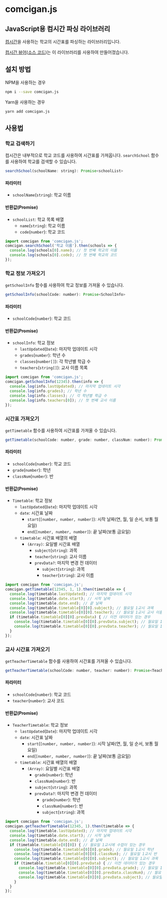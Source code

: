 # comcigan.js
## JavaScript용 컴시간 파싱 라이브러리
[컴시간](http://comci.net:4082/st)을 사용하는 학교의 시간표를 파싱하는 라이브러리입니다.

[컴시간 뷰어](https://comci.eastus.cloudapp.azure.com)([소스 코드](https://github.com/mswgen/comci-viewer))는 이 라이브러리를 사용하여 만들어졌습니다.

## 설치 방법
NPM을 사용하는 경우
```bash
npm i --save comcigan.js
```
Yarn을 사용하는 경우
```bash
yarn add comcigan.js
```

## 사용법
### 학교 검색하기
컴시간은 내부적으로 학교 코드를 사용하여 시간표를 가져옵니다. `searchSchool` 함수를 사용하여 학교를 검색할 수 있습니다.

```javascript
searchSchool(schoolName: string): Promise<schoolList>
```

#### 파라미터
- `schoolName`(`string`): 학교 이름
#### 반환값(Promise)
- `schoolList`: 학교 목록 배열
  - `name`(`string`): 학교 이름
  - `code`(`number`): 학교 코드
```javascript
import comcigan from 'comcigan.js';
comcigan.searchSchool('학교 이름').then(schools => {
  console.log(schools[0].name); // 첫 번째 학교의 이름
  console.log(schools[0].code); // 첫 번째 학교의 코드
});
```
### 학교 정보 가져오기
`getSchoolInfo` 함수를 사용하여 학교 정보를 가져올 수 있습니다.

```javascript
getSchoolInfo(schoolCode: number): Promise<SchoolInfo>
```

#### 파라미터
- `schoolCode`(`number`): 학교 코드
#### 반환값(Promise)
- `schoolInfo`: 학교 정보
  - `lastUpdated`(`Date`): 마지막 업데이트 시각
  - `grades`(`number`): 학년 수
  - `classes`(`number[]`): 각 학년별 학급 수
  - `teachers`(`string[]`): 교사 이름 목록
```javascript
import comcigan from 'comcigan.js';
comcigan.getSchoolInfo(12345).then(info => {
  console.log(info.lastUpdated); // 마지막 업데이트 시각
  console.log(info.grades); // 학년 수
  console.log(info.classes); // 각 학년별 학급 수
  console.log(info.teachers[0]); // 첫 번째 교사 이름
});
```
### 시간표 가져오기
`getTimetable` 함수를 사용하여 시간표를 가져올 수 있습니다.

```javascript
getTimetable(schoolCode: number, grade: number, classNum: number): Promise<Timetable>
```

#### 파라미터
- `schoolCode`(`number`): 학교 코드
- `grade`(`number`): 학년
- `classNum`(`number`): 반
#### 반환값(Promise)
- `Timetable`: 학교 정보
  - `lastUpdated`(`Date`): 마지막 업데이트 시각
  - `date`: 시간표 날짜
    - `start`(`[number, number, number]`): 시작 날짜(연, 월, 일 순서, 보통 월요일)
    - `end`(`[number, number, number]`): 끝 날짜(보통 금요일)
  - `timetable`: 시간표 배열의 배열
    - `(Array)`: 요일별 시간표 배열
      - `subject`(`string`): 과목
      - `teacher`(`string`): 교사 이름
      - `prevData?`: 마지막 변경 전 데이터
        - `subject`(`string`): 과목
        - `teacher`(`string`): 교사 이름
    
```javascript
import comcigan from 'comcigan.js';
comcigan.getTimetable(12345, 1, 1).then(timetable => {
  console.log(timetable.lastUpdated); // 마지막 업데이트 시각
  console.log(timetable.date.start); // 시작 날짜
  console.log(timetable.date.end); // 끝 날짜
  console.log(timetable.timetable[0][0].subject); // 월요일 1교시 과목
  console.log(timetable.timetable[0][0].teacher); // 월요일 1교시 교사 이름
  if (timetable.timetable[0][0].prevData) { // 이전 데이터가 있는 경우
    console.log(timetable.timetable[0][0].prevData.subject); // 월요일 1교시 과목(이전 데이터)
    console.log(timetable.timetable[0][0].prevData.teacher); // 월요일 1교시 교사 이름(이전 데이터)
  }
});
```
### 교사 시간표 가져오기
`getTeacherTimetable` 함수를 사용하여 시간표를 가져올 수 있습니다.

```javascript
getTeacherTimetable(schoolCode: number, teacher: number): Promise<TeacherTimetable>
```

#### 파라미터
- `schoolCode`(`number`): 학교 코드
- `teacher`(`number`): 교사 코드
#### 반환값(Promise)
- `TeacherTimetable`: 학교 정보
  - `lastUpdated`(`Date`): 마지막 업데이트 시각
  - `date`: 시간표 날짜
    - `start`(`[number, number, number]`): 시작 날짜(연, 월, 일 순서, 보통 월요일)
    - `end`(`[number, number, number]`): 끝 날짜(보통 금요일)
  - `timetable`: 시간표 배열의 배열
    - `(Array)`: 요일별 시간표 배열
      - `grade`(`number`): 학년
      - `classNum`(`number`): 반
      - `subject`(`string`): 과목
      - `prevData?`: 마지막 변경 전 데이터
        - `grade`(`number`): 학년
        - `classNum`(`number`): 반
        - `subject`(`string`): 과목
    
```javascript
import comcigan from 'comcigan.js';
comcigan.getTeacherTimetable(12345, 1).then(timetable => {
  console.log(timetable.lastUpdated); // 마지막 업데이트 시각
  console.log(timetable.date.start); // 시작 날짜
  console.log(timetable.date.end); // 끝 날짜
  if (timetable.timetable[0][0]) { // 월요일 1교시에 수업이 있는 경우
    console.log(timetable.timetable[0][0].grade); // 월요일 1교시 학년
    console.log(timetable.timetable[0][0].classNum); // 월요일 1교시 반
    console.log(timetable.timetable[0][0].subject); // 월요일 1교시 과목
    if (timetable.timetable[0][0].prevData) { // 이전 데이터가 있는 경우
      console.log(timetable.timetable[0][0].prevData.grade); // 월요일 1교시 학년(이전 데이터)
      console.log(timetable.timetable[0][0].prevData.classNum); // 월요일 1교시 반(이전 데이터)
      console.log(timetable.timetable[0][0].prevData.subject); // 월요일 1교시 과목(이전 데이터)
    }
  }
});
```